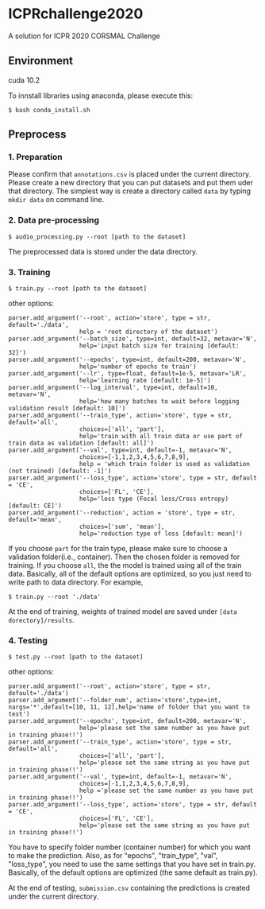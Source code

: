 # ICPRchallenge2020
A solution for ICPR 2020 CORSMAL Challenge

## Environment
cuda 10.2

To innstall libraries using anaconda, please execute this:

```
$ bash conda_install.sh
```

## Preprocess

### 1. Preparation
Please confirm that `annotations.csv` is placed under the current directory.
Please create a new directory that you can put datasets and put them uder that directory. The simplest way is create a directory called `data` by typing `mkdir data` on command line.

### 2. Data pre-processing
```
$ audio_processing.py --root [path to the dataset]
```
The preprocessed data is stored under the data directory.

### 3. Training
```
$ train.py --root [path to the dataset]
```
other options:
```
parser.add_argument('--root', action='store', type = str, default='./data',
                    help = 'root directory of the dataset')
parser.add_argument('--batch_size', type=int, default=32, metavar='N',
                    help='input batch size for training [default: 32]')
parser.add_argument('--epochs', type=int, default=200, metavar='N',
                    help='number of epochs to train')
parser.add_argument('--lr', type=float, default=1e-5, metavar='LR',
                    help='learning rate [default: 1e-5]')
parser.add_argument('--log_interval', type=int, default=10, metavar='N',
                    help='how many batches to wait before logging validation result [default: 10]')   
parser.add_argument('--train_type', action='store', type = str, default='all',
                    choices=['all', 'part'],
                    help='train with all train data or use part of train data as validation [default: all]')
parser.add_argument('--val', type=int, default=-1, metavar='N', 
                    choices=[-1,1,2,3,4,5,6,7,8,9],
                    help = 'which train folder is used as validation (not trained) [default: -1]')
parser.add_argument('--loss_type', action='store', type = str, default = 'CE',
                    choices=['FL', 'CE'],
                    help='loss type (Focal loss/Cross entropy) [default: CE]')
parser.add_argument('--reduction', action = 'store', type = str, default='mean',
                    choices=['sum', 'mean'],
                    help='reduction type of loss [default: mean]')
```
If you choose `part` for the train type, please make sure to choose a validation folder(i.e., container). Then the chosen folder is removed for training.
If you choose `all`, the the model is trained using all of the train data.
Basically, all of the default options are optimized, so you just need to write path to data directory. For example,
```
$ train.py --root './data'
```

At the end of training, weights of trained model are saved under `[data dorectory]/results`.


### 4. Testing
```
$ test.py --root [path to the dataset]
```
other options:
```
parser.add_argument('--root', action='store', type = str, default='./data')
parser.add_argument('--folder_num', action='store',type=int, nargs='*',default=[10, 11, 12],help='name of folder that you want to test')
parser.add_argument('--epochs', type=int, default=200, metavar='N',
                    help='please set the same number as you have put in training phase!!')
parser.add_argument('--train_type', action='store', type = str, default='all',
                    choices=['all', 'part'],
                    help='please set the same string as you have put in training phase!!')
parser.add_argument('--val', type=int, default=-1, metavar='N', 
                    choices=[-1,1,2,3,4,5,6,7,8,9],
                    help ='please set the same number as you have put in training phase!!')
parser.add_argument('--loss_type', action='store', type = str, default = 'CE',
                    choices=['FL', 'CE'],
                    help='please set the same string as you have put in training phase!!')   
```
You have to specify folder number (container number) for which you want to make the prediction.
Also, as for "epochs", "train_type", "val", "loss_type", you need to use the same settings that you have set in train.py.
Basically, of the default options are optimized (the same default as train.py).

At the end of testing, `submission.csv` containing the predictions is created under the current directory.

